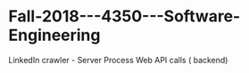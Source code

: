 # Fall-2018---4350---Software-Engineering
LinkedIn crawler - Server Process Web API calls ( backend)
